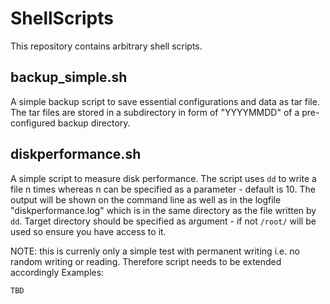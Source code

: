 # ShellScripts

This repository contains arbitrary shell scripts.

## backup_simple.sh
A simple backup script to save essential configurations and data as tar file. The tar files are stored in a subdirectory in form of "YYYYMMDD" of a pre-configured backup directory.

## diskperformance.sh
A simple script to measure disk performance. The script uses `dd` to write a file n times whereas n can be specified as a parameter - default is 10. The output will be shown on the command line as well as in the logfile "diskperformance.log" which is in the same directory as the file written by `dd`.
Target directory should be specified as argument - if not `/root/` will be used so ensure you have access to it.

NOTE: this is currenly only a simple test with permanent writing i.e. no random writing or reading. Therefore script needs to be extended accordingly
Examples:
```
TBD 
```
